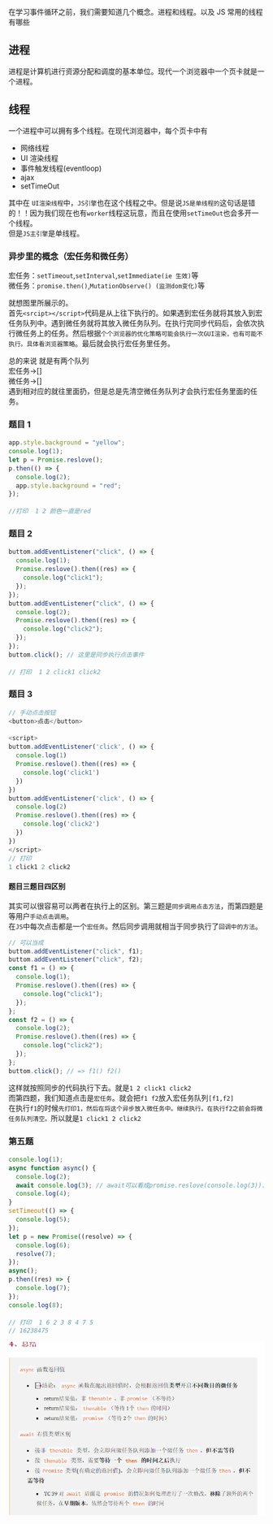 在学习事件循环之前，我们需要知道几个概念。进程和线程。以及 JS 常用的线程有哪些

## 进程

进程是计算机进行资源分配和调度的基本单位。现代一个浏览器中一个页卡就是一个进程。

## 线程

一个进程中可以拥有多个线程。在现代浏览器中，每个页卡中有

- 网络线程
- UI 渲染线程
- 事件触发线程(eventloop)
- ajax
- setTimeOut

其中在 `UI渲染线程`中，`JS引擎`也在这个线程之中。但是说`JS是单线程的`这句话是错的！！因为我们现在也有`worker`线程这玩意，而且在使用`setTimeOut`也会多开一个线程。<br />但是`JS主引擎`是单线程。

### 异步里的概念（宏任务和微任务）

宏任务：`setTimeout`,`setInterval`,`setImmediate(ie 生效)`等<br />微任务：`promise.then()`,`MutationObserve() (监测dom变化)`等

就想图里所展示的。<br />首先`<srcipt></script>`代码是从上往下执行的。如果遇到宏任务就将其放入到宏任务队列中。遇到微任务就将其放入微任务队列。在执行完同步代码后，会依次执行微任务上的任务。然后根据`个个浏览器的优化策略可能会执行一次GUI渲染，也有可能不执行。具体看浏览器策略`。最后就会执行宏任务里任务。

总的来说 就是有两个队列<br />宏任务->[]<br />微任务->[]<br />遇到相对应的就往里面扔，但是总是先清空微任务队列才会执行宏任务里面的任务。

### 题目 1

```javascript
app.style.background = "yellow";
console.log(1);
let p = Promise.reslove();
p.then(() => {
  console.log(2);
  app.style.background = "red";
});

//打印  1 2 颜色一直是red
```

### 题目 2

```javascript
buttom.addEventListener("click", () => {
  console.log(1);
  Promise.reslove().then((res) => {
    console.log("click1");
  });
});
buttom.addEventListener("click", () => {
  console.log(2);
  Promise.reslove().then((res) => {
    console.log("click2");
  });
});
buttom.click(); // 这里是同步执行点击事件

// 打印  1 2 click1 click2
```

### 题目 3

```javascript
// 手动点击按钮
<button>点击</button>

<script>
buttom.addEventListener('click', () => {
  console.log(1)
  Promise.reslove().then((res) => {
    console.log('click1')
  })
})
buttom.addEventListener('click', () => {
  console.log(2)
  Promise.reslove().then((res) => {
    console.log('click2')
  })
})
</script>
// 打印
1 click1 2 click2
```

#### 题目三题目四区别

其实可以很容易可以两者在执行上的区别。第三题是`同步调用点击方法`，而第四题是等用户`手动点击调用`。<br />在`JS`中每次点击都是一个`宏任务`。然后同步调用就相当于同步执行了`回调中的方法`。

```javascript
// 可以当成
buttom.addEventListener("click", f1);
buttom.addEventListener("click", f2);
const f1 = () => {
  console.log(1);
  Promise.reslove().then((res) => {
    console.log("click1");
  });
};
const f2 = () => {
  console.log(2);
  Promise.reslove().then((res) => {
    console.log("click2");
  });
};
buttom.click(); // => f1() f2()
```

这样就按照同步的代码执行下去。就是`1 2 click1 click2`<br />而第四题，我们知道点击是`宏任务`。就会把`f1 f2`放入宏任务队列`[f1,f2]`<br />在执行`f1`的时候`先打印1，然后在将这个异步放入微任务中。继续执行。在执行f2之前会将微任务队列清空。`所以就是`1 click1 2 click2`

### 第五题

```javascript
console.log(1);
async function async() {
  console.log(2);
  await console.log(3); // await可以看成promise.reslove(console.log(3)).then(res=>console.log(4))
  console.log(4);
}
setTimeout(() => {
  console.log(5);
});
let p = new Promise((resolve) => {
  console.log(6);
  resolve(7);
});
async();
p.then((res) => {
  console.log(7);
});
console.log(8);

// 打印  1 6 2 3 8 4 7 5
// 16238475
```

![image.png](./imgs/1.png)
